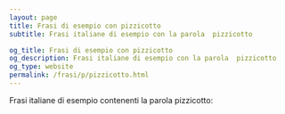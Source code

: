 ```yaml
---
layout: page
title: Frasi di esempio con pizzicotto 
subtitle: Frasi italiane di esempio con la parola  pizzicotto

og_title: Frasi di esempio con pizzicotto 
og_description: Frasi italiane di esempio con la parola  pizzicotto
og_type: website
permalink: /frasi/p/pizzicotto.html
---
```


Frasi italiane di esempio contenenti la parola pizzicotto:


